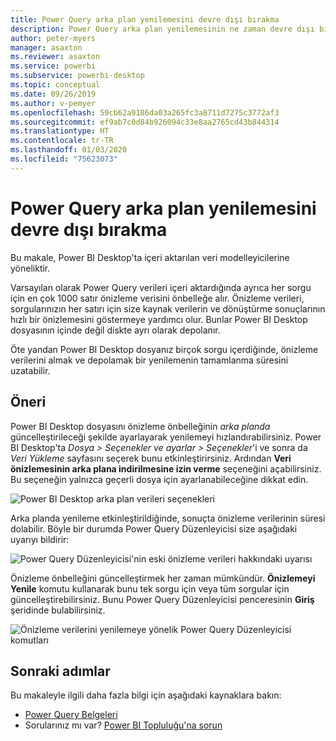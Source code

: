 ```yaml
---
title: Power Query arka plan yenilemesini devre dışı bırakma
description: Power Query arka plan yenilemesinin ne zaman devre dışı bırakılacağına ilişkin yönergeler.
author: peter-myers
manager: asaxton
ms.reviewer: asaxton
ms.service: powerbi
ms.subservice: powerbi-desktop
ms.topic: conceptual
ms.date: 09/26/2019
ms.author: v-pemyer
ms.openlocfilehash: 59cb62a9186da03a265fc3a8711d7275c3772af3
ms.sourcegitcommit: ef9ab7c0d84b926094c33e8aa2765cd43b844314
ms.translationtype: HT
ms.contentlocale: tr-TR
ms.lasthandoff: 01/03/2020
ms.locfileid: "75623073"
---
```

# <a name="disable-power-query-background-refresh"></a>Power Query arka plan yenilemesini devre dışı bırakma

Bu makale, Power BI Desktop'ta içeri aktarılan veri modelleyicilerine yöneliktir.

Varsayılan olarak Power Query verileri içeri aktardığında ayrıca her sorgu için en çok 1000 satır önizleme verisini önbelleğe alır. Önizleme verileri, sorgularınızın her satırı için size kaynak verilerin ve dönüştürme sonuçlarının hızlı bir önizlemesini göstermeye yardımcı olur. Bunlar Power BI Desktop dosyasının içinde değil diskte ayrı olarak depolanır.

Öte yandan Power BI Desktop dosyanız birçok sorgu içerdiğinde, önizleme verilerini almak ve depolamak bir yenilemenin tamamlanma süresini uzatabilir.

## <a name="recommendation"></a>Öneri

Power BI Desktop dosyasını önizleme önbelleğinin _arka planda_ güncelleştirileceği şekilde ayarlayarak yenilemeyi hızlandırabilirsiniz. Power BI Desktop'ta _Dosya > Seçenekler ve ayarlar > Seçenekler_'i ve sonra da _Veri Yükleme_ sayfasını seçerek bunu etkinleştirirsiniz. Ardından **Veri önizlemesinin arka plana indirilmesine izin verme** seçeneğini açabilirsiniz. Bu seçeneğin yalnızca geçerli dosya için ayarlanabileceğine dikkat edin.

![Power BI Desktop arka plan verileri seçenekleri](media/power-query-background-refresh/power-query-options-background-data.png)

Arka planda yenileme etkinleştirildiğinde, sonuçta önizleme verilerinin süresi dolabilir. Böyle bir durumda Power Query Düzenleyicisi size aşağıdaki uyarıyı bildirir:

![Power Query Düzenleyicisi'nin eski önizleme verileri hakkındaki uyarısı](media/power-query-background-refresh/power-query-preview-data-old.png)

Önizleme önbelleğini güncelleştirmek her zaman mümkündür. **Önizlemeyi Yenile** komutu kullanarak bunu tek sorgu için veya tüm sorgular için güncelleştirebilirsiniz. Bunu Power Query Düzenleyicisi penceresinin **Giriş** şeridinde bulabilirsiniz.

![Önizleme verilerini yenilemeye yönelik Power Query Düzenleyicisi komutları](media/power-query-background-refresh/power-query-refresh-preview-data.png)

## <a name="next-steps"></a>Sonraki adımlar

Bu makaleyle ilgili daha fazla bilgi için aşağıdaki kaynaklara bakın:

- [Power Query Belgeleri](/power-query/)
- Sorularınız mı var? [Power BI Topluluğu'na sorun](https://community.powerbi.com/)
